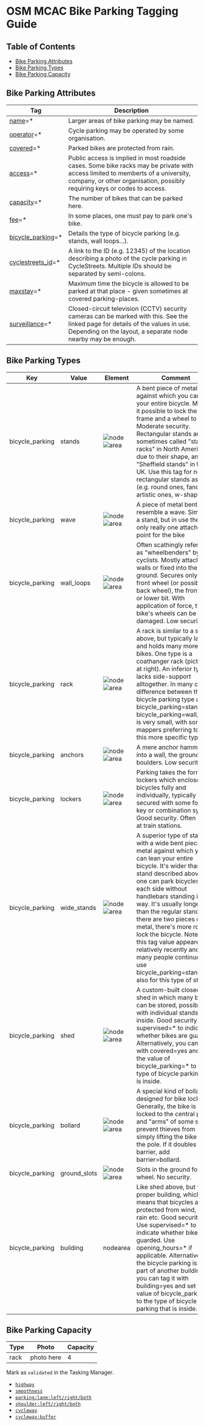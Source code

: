 # OSM MCAC Bike Parking Tagging Guide

## Table of Contents

<ul>
  <li><a href='#Parking-Attributes'>Bike Parking Attributes</a></li>
  <li><a href='#Parking-Types'>Bike Parking Types</a></li>
  <li><a href='#Parking-Capacity'>Bike Parking Capacity</a></li>
</ul>

<h2 id="Parking-Attributes">Bike Parking Attributes</h2>

| Tag   | Description      |
| ----- | ---------------- |
| <a href="https://wiki.openstreetmap.org/wiki/Key:name">name</a>=* |	Larger areas of bike parking may be named.|
| <a href="https://wiki.openstreetmap.org/wiki/Key:operator">operator</a>=* | 	Cycle parking may be operated by some organisation.|
| <a href="https://wiki.openstreetmap.org/wiki/Key:covered">covered</a>=* | 	Parked bikes are protected from rain. |
| <a href="https://wiki.openstreetmap.org/wiki/Key:access">access</a>=* |	Public access is implied in most roadside cases. Some bike racks may be private with access limited to memberts of a university, company, or other organisation, possibly requiring keys or codes to access. |
| <a href="https://wiki.openstreetmap.org/wiki/Key:capacity">capacity</a>=* | 	The number of bikes that can be parked here. |
| <a href="https://wiki.openstreetmap.org/wiki/Key:fee">fee</a>=* |	In some places, one must pay to park one's bike. |
| <a href="https://wiki.openstreetmap.org/wiki/Key:bicycle_parking">bicycle_parking</a>=* | 	Details the type of bicycle parking (e.g. stands, wall loops...).|
| <a href="https://wiki.openstreetmap.org/wiki/Key:cyclestreets_id">cyclestreets_id</a>=* | 	A link to the ID (e.g. 12345) of the location describing a photo of the cycle parking in CycleStreets. Multiple IDs should be separated by semi-colons. |
| <a href="https://wiki.openstreetmap.org/wiki/Key:maxstay">maxstay</a>=* |	Maximum time the bicycle is allowed to be parked at that place - given sometimes at covered parking-places.|
| <a href="https://wiki.openstreetmap.org/wiki/Key:surveillance">surveillance</a>=* |	Closed-circuit television (CCTV) security cameras can be marked with this. See the linked page for details of the values in use. Depending on the layout, a separate node nearby may be enough. |

<h2 id="Parking-Types">Bike Parking Types</h2>

|Key 	|Value 	|Element 	|Comment 	|Photo |
|--|--|--|--|--|
|bicycle_parking |stands |![node](img/node.png) ![area](img/area.png) |	A bent piece of metal against which you can lean your entire bicycle. Makes it possible to lock the frame and a wheel to it. Moderate security. Rectangular stands are sometimes called "staple racks" in North America due to their shape, and "Sheffield stands" in the UK. Use this tag for non-rectangular stands as well (e.g. round ones, fancy artistic ones, w-shaped). |<img style='min-width:300px;max-width:300px' src='img/parking/stands.png'><img style='min-width:300px;max-width:300px' src='img/parking/stands2.png'><img style='min-width:300px;max-width:300px' src='img/parking/hoop_stand.png'>|
|bicycle_parking |wave |![node](img/node.png) ![area](img/area.png) |	A piece of metal bent to resemble a wave.  Similar to a stand, but in use there is only really one attachment point for the bike |<img style='min-width:300px;max-width:300px' src='img/parking/wave.png'>|
|bicycle_parking | wall_loops |![node](img/node.png) ![area](img/area.png)  |Often scathingly referred to as "wheelbenders" by cyclists. Mostly attached to walls or fixed into the ground. Secures only the front wheel (or possibly back wheel), the front bit or lower bit. With application of force, the bike's wheels can be damaged. Low security. 	|<img style='min-width:300px;max-width:300px' src='img/parking/wall_slot.png'><img style='min-width:300px;max-width:300px' src='img/parking/wall_slot2.png'>|
|bicycle_parking | rack |![node](img/node.png) ![area](img/area.png) | A rack is similar to a stand above, but typically larger and holds many more bikes. One type is a coathanger rack (pictured at right). An inferior type lacks side-support alltogether. In many cases difference between this bicycle parking type and bicycle_parking=stands or bicycle_parking=wall_loops is very small, with some mappers preferring to use this more specific type. |<img style='min-width:300px;max-width:300px' src='img/parking/rack.png'>|
|bicycle_parking | anchors |![node](img/node.png) ![area](img/area.png)  | A mere anchor hammered into a wall, the ground, or boulders. Low security.| 	|
|bicycle_parking | lockers |![node](img/node.png) ![area](img/area.png)  |Parking takes the form of lockers which enclose bicycles fully and individually, typically secured with some form of key or combination system. Good security. Often used at train stations. |Bicycle Lockers. At Dunfermline Town Railway Station.|
|bicycle_parking | wide_stands |![node](img/node.png) ![area](img/area.png)  | A superior type of stand with a wide bent piece of metal against which you can lean your entire bicycle. It's wider than the stand described above : one can park bicycles on each side without handlebars standing in the way. It's usually longer than the regular stand. As there are two pieces of metal, there's more room to lock the bicycle. Note that this tag value appeared relatively recently and many people continue to use bicycle_parking=stands also for this type of stand. |Wide stands (called "paperclips" in France)|
|bicycle_parking | shed | ![node](img/node.png) ![area](img/area.png)   | A custom-built closed shed in which many bikes can be stored, possibly with individual stands inside. Good security. Use supervised=* to indicate whether bikes are guarded. Alternatively, you can tag it with covered=yes and set the value of bicycle_parking=* to the type of bicycle parking that is inside. | 	Enclosed, lockable bicycle shelter. Banyo, QLD, Australia.|
|bicycle_parking | bollard |![node](img/node.png) ![area](img/area.png)  |A special kind of bollard designed for bike locking. Generally, the bike is locked to the central pole and "arms" of some sort prevent thieves from simply lifting the bike over the pole. If it doubles as a barrier, add barrier=bollard. |<img style='min-width:300px;max-width:300px' src='img/parking/ring_post.png'>|
|bicycle_parking | ground_slots |![node](img/node.png) ![area](img/area.png)  | Slots in the ground for a wheel. No security. |<img style='min-width:300px;max-width:300px' src='img/parking/ground_slot.png'>|
|bicycle_parking | building | nodearea | Like shed above, but with a proper building, which means that bicycles are protected from wind, heavy rain etc. Good security. Use supervised=* to indicate whether bikes are guarded. Use opening_hours=* if applicable. Alternatively, if the bicycle parking is not part of another building, you can tag it with building=yes and set the value of bicycle_parking=* to the type of bicycle parking that is inside. |Inside the Radstation in Münster.|


<h2 id="Parking-Capacity">Bike Parking Capacity</h2>

|Type 	|Photo |Capacity|
|--|--|--|
|rack|photo here|4|



Mark as `validated` in the Tasking Manager.

- [`highway`](#Off-road)
- [`smoothness`](#Smoothness)
- [`parking:lane:left/right/both`](#Parking)
- [`shoulder:left/right/both`](#feature-Shoulder-not-signed-as-a-bike-lane)
- [`cycleway`](#feature-Bi-directional-protected-cycletrack)
- [`cycleway:buffer`](#feature-Buffered-bike-lane)

